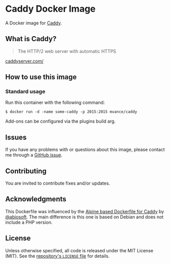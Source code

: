 # Caddy Docker Image

A Docker image for [Caddy](https://caddyserver.com/).

## What is Caddy?

> The HTTP/2 web server with automatic HTTPS

 [caddyserver.com/](https://caddyserver.com/)

## How to use this image

### Standard usage

Run this container with the following command:

```console 
$ docker run -d -name some-caddy -p 2015:2015 mvance/caddy
```

Add-ons can be configured via the plugins build arg.

## Issues

If you have any problems with or questions about this image, please contact me
through a [GitHub issue](https://github.com/MatthewVance/caddy-docker/issues).

## Contributing

You are invited to contribute fixes and/or updates.

## Acknowledgments

This Dockerfile was influenced by the [Alpine based Dockerfile for
Caddy](https://github.com/abiosoft/caddy-docker) by
[@abiosoft](https://github.com/abiosoft). The main difference is this one is
based on Debian and does not include a PHP version. 

## License

Unless otherwise specified, all code is released under the MIT License (MIT).
See the [repository's `LICENSE`
file](https://github.com/MatthewVance/caddy-docker/blob/master/LICENSE) for
details.
